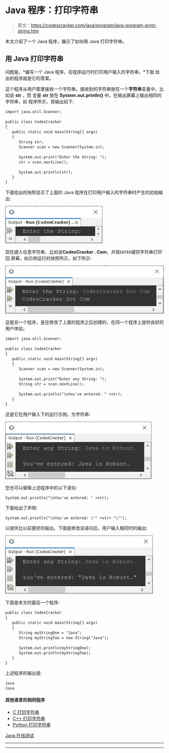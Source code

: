 # Java 程序：打印字符串

> 原文：<https://codescracker.com/java/program/java-program-print-string.htm>

本文介绍了一个 Java 程序，展示了如何用 Java 打印字符串。

## 用 Java 打印字符串

问题是，*编写一个 Java 程序，在程序运行时打印用户输入的字符串。*下面 给出的程序就是它的答案。

这个程序从用户那里接收一个字符串。接收到的字符串放在一个**字符串**变量中，比如说 **str** ，而 变量 **str** 放在 **System.out.println()** 中，在输出屏幕上输出相同的字符串，如 程序所示，其输出如下:

```
import java.util.Scanner;

public class CodesCracker
{
   public static void main(String[] args)
   {
      String str;
      Scanner scan = new Scanner(System.in);

      System.out.print("Enter the String: ");
      str = scan.nextLine();

      System.out.println(str);
   }
}
```

下面给出的快照显示了上面的 Java 程序在打印用户输入的字符串时产生的初始输出:

![print string in java program](img/6845c665512235877674c4cd9a5e10ee.png)

现在键入任意字符串，比如说**CodesCracker . Com**，并按`ENTER`键将字符串打印回 屏幕，如示例运行的快照所示，如下所示:

![java print string program](img/2f0dec8235bc25b9566ceeb8be45e96e.png)

这是另一个程序，是在修改了上面的程序之后创建的，在同一个程序上提供良好的用户体验。

```
import java.util.Scanner;

public class CodesCracker
{
   public static void main(String[] args)
   {
      Scanner scan = new Scanner(System.in);

      System.out.print("Enter any String: ");
      String str = scan.nextLine();

      System.out.println("\nYou've entered: " +str);
   }
}
```

这是它在用户输入下的运行示例。为字符串:

![Java Program print string](img/de64451af48368ef1ca100018c3c5581.png)

您也可以替换上述程序中的以下语句:

```
System.out.println("\nYou've entered: " +str);
```

下面给出了声明:

```
System.out.println("\nYou've entered: \"" +str+ "\"");
```

以提供比以前更好的输出。下面是修改该语句后，用户输入相同时的输出:

![java code to print string](img/0aa1a3a38a9d758d6a00027f84c3218f.png)

下面是本文的最后一个程序:

```
public class CodesCracker
{
   public static void main(String[] args)
   {
      String myStringOne = "Java";
      String myStringTwo = new String("Java");

      System.out.println(myStringOne);
      System.out.println(myStringTwo);
   }
}
```

上述程序的输出是:

```
Java
Java
```

#### 其他语言的相同程序

*   [C 打印字符串](/c/program/c-program-print-string.htm)
*   [C++ 打印字符串](/cpp/program/cpp-program-print-string.htm)
*   [Python 打印字符串](/python/program/python-program-print-string.htm)

[Java 在线测试](/exam/showtest.php?subid=1)

* * *

* * *